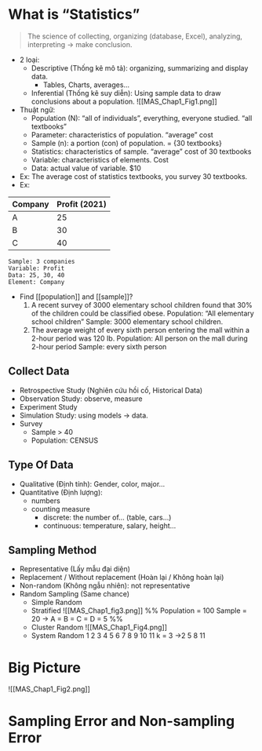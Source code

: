 # What is “Statistics”
> The science of collecting, organizing (database, Excel), analyzing, interpreting → make conclusion.
- 2 loại:
    - Descriptive (Thống kê mô tả): organizing, summarizing and display data.
        - Tables, Charts, averages…
    - Inferential (Thống kê suy diễn): Using sample data to draw conclusions about a population.
      ![[MAS_Chap1_Fig1.png]]
- Thuật ngữ:
    - Population (N): “all of individuals”, everything, everyone studied. “all textbooks”
    - Parameter: characteristics of population. “average” cost
    - Sample (n): a portion (con) of population. = {30 textbooks}
    - Statistics: characteristics of sample. “average” cost of 30 textbooks
    - Variable: characteristics of elements. Cost
    - Data: actual value of variable. $10
- Ex: The average cost of statistics textbooks, you survey 30 textbooks.
- Ex:

| Company | Profit (2021) |
| ------- | ------------- |
| A       | 25            |
| B       | 30            |
| C       | 40            |
    Sample: 3 companies
    Variable: Profit
    Data: 25, 30, 40
    Element: Company
- Find [[population]] and [[sample]]?
  1. A recent survey of 3000 elementary school children found that 30% of the children could be classified obese. 
     Population: “All elementary school children” 
     Sample: 3000 elementary school children.
  2. The average weight of every sixth person entering the mall within a 2-hour period was 120 Ib. 
     Population: All person on the mall during 2-hour period 
     Sample: every sixth person
## Collect Data

- Retrospective Study (Nghiên cứu hồi cố, Historical Data)
- Observation Study: observe, measure
- Experiment Study
- Simulation Study: using models → data.
- Survey
    - Sample > 40
    - Population: CENSUS
## Type Of Data

- Qualitative (Định tính): Gender, color, major…
- Quantitative (Định lượng):
    - numbers
    - counting measure
        - discrete: the number of… (table, cars…)
        - continuous: temperature, salary, height…
## Sampling Method

- Representative (Lấy mẫu đại diện)
- Replacement / Without replacement (Hoàn lại / Không hoàn lại)
- Non-random (Không ngẫu nhiên): not representative
- Random Sampling (Same chance)
    - Simple Random
    - Stratified
        ![[MAS_Chap1_fig3.png]]
        %% Population = 100 Sample = 20 → A = B = C = D = 5 %%
    - Cluster Random
        ![[MAS_Chap1_Fig4.png]]
    - System Random 
      1 2 3 4 5 6 7 8 9 10 11 k = 3 →2 5 8 11
# Big Picture

![[MAS_Chap1_Fig2.png]]
# Sampling Error and Non-sampling Error